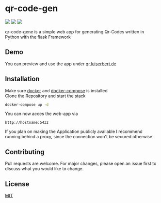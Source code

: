 # qr-code-gen
![](https://badgen.net/badge/python/3.9/green)
![](https://badgen.net/badge/docker/compose?icon=docker)
![](https://badgen.net/badge/flask/2.2.2/yellow)

qr-code-gene is a simple web app for generating Qr-Codes written in Python with the flask Framework

## Demo

You can preview and use the app under [qr.luiserbert.de](https://qr.luiserbert.de "qr.luiserbert.de")

## Installation

Make sure [docker](https://docs.docker.com/get-docker "Docker Docs") and [docker-compose](https://docs.docker.com/compose/install/ "Docker-Compose Docs") is installed  
Clone the Repository and start the stack

```bash
docker-compose up -d
```

You can now acces the web-app via

```
http://hostname:5432
```

If you plan on making the Application publicly available I recommend running behind a proxy, since the connection won't be secured otherwise

## Contributing
Pull requests are welcome. For major changes, please open an issue first to discuss what you would like to change.

## License
[MIT](https://choosealicense.com/licenses/mit/)
